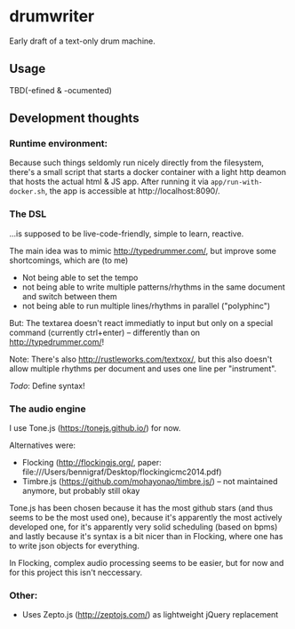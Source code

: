 # drumwriter

Early draft of a text-only drum machine.

## Usage

TBD(-efined & -ocumented)

## Development thoughts

### Runtime environment:

Because such things seldomly run nicely directly from the filesystem, there's a small script that starts a docker container with a light http deamon that hosts the actual html & JS app. After running it via `app/run-with-docker.sh`, the app is accessible at http://localhost:8090/.

### The DSL 

...is supposed to be live-code-friendly, simple to learn, reactive.

The main idea was to mimic http://typedrummer.com/, but improve some shortcomings, which are (to me)

 * Not being able to set the tempo
 * not being able to write multiple patterns/rhythms in the same document and switch between them
 * not being able to run multiple lines/rhythms in parallel ("polyphinc")

But: The textarea doesn't react immediatly to input but only on a special command (currently ctrl+enter) – differently than on http://typedrummer.com/!

Note: There's also http://rustleworks.com/textxox/, but this also doesn't allow multiple rhythms per document and uses one line per "instrument".

*Todo*: Define syntax!

### The audio engine

I use Tone.js (https://tonejs.github.io/) for now.

Alternatives were:

 * Flocking (http://flockingjs.org/, paper: file:///Users/bennigraf/Desktop/flockingicmc2014.pdf) 
 * Timbre.js (https://github.com/mohayonao/timbre.js/) – not maintained anymore, but probably still okay

Tone.js has been chosen because it has the most github stars (and thus seems to be the most used one), because it's apparently the most actively developed one, for it's apparently very solid scheduling (based on bpms) and lastly because it's syntax is a bit nicer than in Flocking, where one has to write json objects for everything. 

In Flocking, complex audio processing seems to be easier, but for now and for this project this isn't neccessary.

### Other:

 * Uses Zepto.js (http://zeptojs.com/) as lightweight jQuery replacement
 